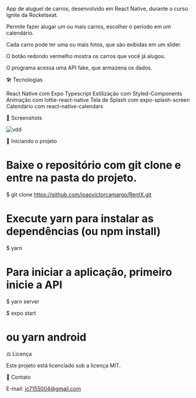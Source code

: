 App de aluguel de carros, desenvolvido em React Native, durante o curso Ignite da Rocketseat.

Permite fazer alugar um ou mais carros, escolher o período em um calendário.

Cada carro pode ter uma ou mais fotos, que são exibidas em um slider.

O botão redondo vermelho mostra os carros que você já alugou.

O programa acessa uma API fake, que armazena os dados.

🛠️ Tecnologias

React Native com Expo
Typescript
Estilização com Styled-Components
Animação com lottie-react-native
Tela de Splash com expo-splash-screen
Calendário com react-native-calendars

📸 Screenshots

![vdd](https://user-images.githubusercontent.com/80647040/140925584-d7e10e99-3102-4c6f-a7b0-a948439a345e.gif)

🚗 Iniciando o projeto

# Baixe o repositório com git clone e entre na pasta do projeto.
$ git clone https://github.com/joaovictorcamargo/RentX.git

# Execute yarn para instalar as dependências (ou npm install)
$ yarn

# Para iniciar a aplicação, primeiro inicie a API
$ yarn server

$ expo start
# ou yarn android
⚖️ Licença

Este projeto está licenciado sob a licença MIT.

📧 Contato

E-mail: jc7155004@gmail.com
